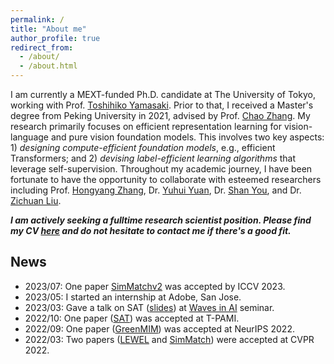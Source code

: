```yaml
---
permalink: /
title: "About me"
author_profile: true
redirect_from: 
  - /about/
  - /about.html
---
```


I am currently a MEXT-funded Ph.D. candidate at The University of Tokyo, working with Prof. [Toshihiko Yamasaki](https://scholar.google.com/citations?user=rE9iY5MAAAAJ&hl=en). Prior to that, I received a Master's degree from Peking University in 2021, advised by Prof. [Chao Zhang](https://scholar.google.com/citations?user=NeCCx-kAAAAJ&hl=en). My research primarily focuses on efficient representation learning for vision-language and pure vision foundation models. This involves two key aspects: 1) *designing compute-efficient foundation models*, e.g., efficient Transformers; and 2) *devising label-efficient learning algorithms* that leverage self-supervision. Throughout my academic journey, I have been fortunate to have the opportunity to collaborate with esteemed researchers including Prof. [Hongyang Zhang](https://hongyanz.github.io/), Dr. [Yuhui Yuan](https://www.microsoft.com/en-us/research/people/yuyua/), Dr. [Shan You](https://shanyou92.github.io/), and Dr. [Zichuan Liu](https://scholar.google.com/citations?user=-H18WY8AAAAJ&hl=en).

***I am actively seeking a fulltime research scientist position. Please find my CV [here](https://drive.google.com/file/d/1dxgrTmgW-CO3ziuVexgPfztasVsKLN6V/view?usp=sharing) and do not hesitate to contact me if there's a good fit.***

## News
- 2023/07: One paper [SimMatchv2](http://openaccess.thecvf.com/content/ICCV2023/papers/Zheng_SimMatchV2_Semi-Supervised_Learning_with_Graph_Consistency_ICCV_2023_paper.pdf) was accepted by ICCV 2023.
- 2023/05: I started an internship at Adobe, San Jose.
- 2023/03: Gave a talk on SAT ([slides](https://1drv.ms/b/s!Aqnb8CZbnmQ5s3GLhODUfQcnbkxU?e=pKKhhm)) at [Waves in AI](https://events.li-lab.me/) seminar.
- 2022/10: One paper ([SAT](../_publications/2021-01-SAT.md)) was accepted at T-PAMI.
- 2022/09: One paper ([GreenMIM](../_publications/2022-05-GreenMIM.md)) was accepted at NeurIPS 2022.
- 2022/03: Two papers ([LEWEL](../_publications/2022-03-LEWEL.md) and [SimMatch](../_publications/2022-03-SimMatch.md)) were accepted at CVPR 2022.
